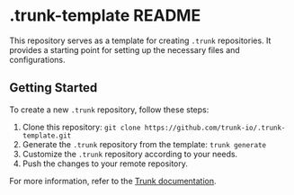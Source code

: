 # .trunk-template README

This repository serves as a template for creating `.trunk` repositories. It provides a starting point for setting up the necessary files and configurations.

## Getting Started

To create a new `.trunk` repository, follow these steps:

1. Clone this repository: `git clone https://github.com/trunk-io/.trunk-template.git`
2. Generate the `.trunk` repository from the template: `trunk generate`
3. Customize the `.trunk` repository according to your needs.
4. Push the changes to your remote repository.

For more information, refer to the [Trunk documentation](https://docs.trunk.io).
